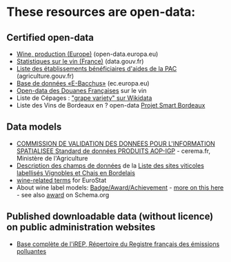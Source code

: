 # These resources are open-data:

## Certified open-data

- [Wine, production (Europe)](https://open-data.europa.eu/en/data/dataset/nEPIx81wvms6pi8wxfAwQ) (open-data.europa.eu)
- [Statistiques sur le vin (France)](https://www.data.gouv.fr/fr/search/?tag=vin) (data.gouv.fr)
- [Liste des établissements bénéficiaires d'aides de la PAC](http://agriculture.gouv.fr/les-beneficiaires-des-aides-de-la-PAC) (agriculture.gouv.fr)
- [Base de données «E-Bacchus»](http://ec.europa.eu/agriculture/markets/wine/e-bacchus/index.cfm?event=pwelcome&language=FR) (ec.europa.eu)
- [Open-data des Douanes Françaises](http://www.douane.gouv.fr/contact-et-assistance/recherche-datadouane?rechercheDD=vin) sur le vin
- Liste de Cépages : ["grape variety" sur Wikidata](https://www.wikidata.org/w/index.php?title=Special:Search&limit=500&offset=0&profile=default&search=grape+variety)
- Liste des Vins de Bordeaux en ? open-data [Projet Smart Bordeaux](http://opendata.bordeaux.fr/applications-titre/all?page=1) 

## Data models

- [COMMISSION DE VALIDATION DES DONNEES POUR L'INFORMATION SPATIALISEE Standard de données PRODUITS AOP-IGP](http://www.territoires-ville.cerema.fr/IMG/pdf/Covadis_Standard_AOP_IGP_cle55d68d.pdf) -  cerema.fr, Ministère de l'Agriculture
- [Description des champs de données](http://catalogue.datalocale.fr//storage/f/2013-09-02-100734liste-sites-viticoles-cdt33desc.html) de la [Liste des sites viticoles labellisés Vignobles et Chais en Bordelais](http://catalogue.datalocale.fr/dataset/liste-sites-viticoles-cdt33)
- [wine-related terms](http://ec.europa.eu/eurostat/ramon/nomenclatures/index.cfm?TargetUrl=LST_NOM_DTL_GLOSSARY&StrNom=CODED2&IntCurrentPage=1&StrLanguageCode=EN&RdoSearch=CONTAIN&TxtSearch=wine&CboTheme=31937629&IsTer=) for EuroStat
- About wine label models: [Badge/Award/Achievement](https://github.com/openbadges/openbadges-specification/blob/master/Assertion/latest.md#badgeclass) - [more on this here](https://github.com/openbadges/openbadges-specification/issues/9) - see also [award](https://schema.org/awards) on Schema.org

## Published downloadable data (without licence) on public administration websites

- [Base complète de l'iREP, Répertoire du Registre français des émissions polluantes](http://www.irep.ecologie.gouv.fr/IREP/index.php)
